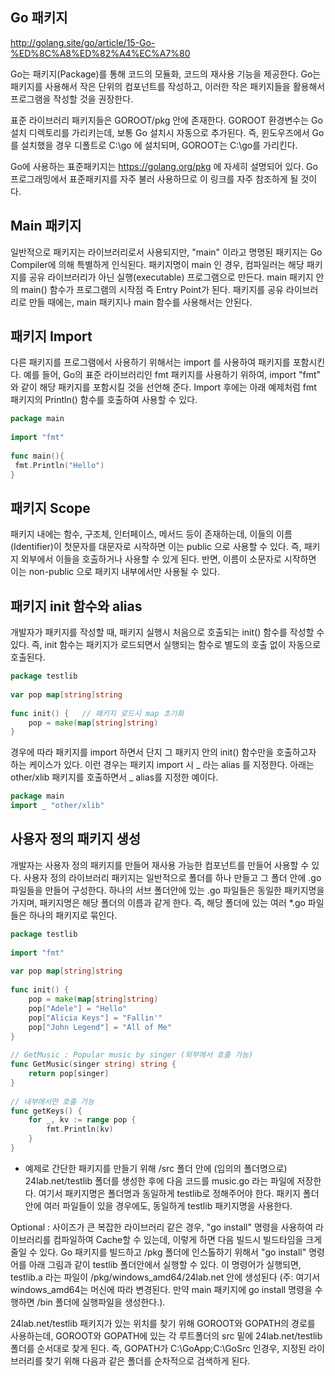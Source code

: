 ## Go 패키지

http://golang.site/go/article/15-Go-%ED%8C%A8%ED%82%A4%EC%A7%80

Go는 패키지(Package)를 통해 코드의 모듈화, 코드의 재사용 기능을 제공한다. Go는 패키지를 사용해서 작은 단위의 컴포넌트를 작성하고, 이러한 작은 패키지들을 활용해서 프로그램을 작성할 것을 권장한다.

표준 라이브러리 패키지들은 GOROOT/pkg 안에 존재한다. GOROOT 환경변수는 Go 설치 디렉토리를 가리키는데, 보통 Go 설치시 자동으로 추가된다. 즉, 윈도우즈에서 Go를 설치했을 경우 디폴트로 C:\go 에 설치되며, GOROOT는 C:\go를 가리킨다.

Go에 사용하는 표준패키지는 https://golang.org/pkg 에 자세히 설명되어 있다. Go 프로그래밍에서 표준패키지를 자주 불러 사용하므로 이 링크를 자주 참조하게 될 것이다.

## Main 패키지 

일반적으로 패키지는 라이브러리로서 사용되지만, "main" 이라고 명명된 패키지는 Go Compiler에 의해 특별하게 인식된다. 패키지명이 main 인 경우, 
컴파일러는 해당 패키지를 공유 라이브러리가 아닌 실행(executable) 프로그램으로 만든다. 
main 패키지 안의 main() 함수가 프로그램의 시작점 즉 Entry Point가 된다. 패키지를 공유 라이브러리로 만들 때에는, main 패키지나 main 함수를 사용해서는 안된다.

## 패키지 Import

다른 패키지를 프로그램에서 사용하기 위해서는 import 를 사용하여 패키지를 포함시킨다. 예를 들어, Go의 표준 라이브러리인 fmt 패키지를 사용하기 위하여, import "fmt" 와 같이 해당 패키지를 포함시킬 것을 선언해 준다. Import 후에는 아래 예제처럼 fmt 패키지의 Println() 함수를 호출하여 사용할 수 있다.

~~~go
package main
 
import "fmt"
 
func main(){
 fmt.Println("Hello")
}
~~~


## 패키지 Scope

패키지 내에는 함수, 구조체, 인터페이스, 메서드 등이 존재하는데, 이들의 이름(Identifier)이 첫문자를 대문자로 시작하면 이는 public 으로 사용할 수 있다. 즉, 패키지 외부에서 이들을 호출하거나 사용할 수 있게 된다. 반면, 이름이 소문자로 시작하면 이는 non-public 으로 패키지 내부에서만 사용될 수 있다.


## 패키지 init 함수와 alias
개발자가 패키지를 작성할 때, 패키지 실행시 처음으로 호출되는 init() 함수를 작성할 수 있다. 즉, init 함수는 패키지가 로드되면서 실행되는 함수로 별도의 호출 없이 자동으로 호출된다.

~~~go
package testlib
 
var pop map[string]string
 
func init() {   // 패키지 로드시 map 초기화
    pop = make(map[string]string)
}
~~~

경우에 따라 패키지를 import 하면서 단지 그 패키지 안의 init() 함수만을 호출하고자 하는 케이스가 있다. 
이런 경우는 패키지 import 시 _ 라는 alias 를 지정한다. 아래는 other/xlib 패키지를 호출하면서 _ alias를 지정한 예이다.

~~~go
package main
import _ "other/xlib"
~~~

## 사용자 정의 패키지 생성
개발자는 사용자 정의 패키지를 만들어 재사용 가능한 컴포넌트를 만들어 사용할 수 있다. 사용자 정의 라이브러리 패키지는 일반적으로 폴더를 하나 만들고 그 폴더 안에 .go 파일들을 만들어 구성한다. 하나의 서브 폴더안에 있는 .go 파일들은 동일한 패키지명을 가지며, 패키지명은 해당 폴더의 이름과 같게 한다. 즉, 해당 폴더에 있는 여러 *.go 파일들은 하나의 패키지로 묶인다.

~~~go
package testlib
 
import "fmt"
 
var pop map[string]string
 
func init() {
    pop = make(map[string]string)
    pop["Adele"] = "Hello"
    pop["Alicia Keys"] = "Fallin'"
    pop["John Legend"] = "All of Me"
}
 
// GetMusic : Popular music by singer (외부에서 호출 가능)
func GetMusic(singer string) string {
    return pop[singer]
}
 
// 내부에서만 호출 가능
func getKeys() {  
    for _, kv := range pop {
        fmt.Println(kv)
    }
}
~~~

- 예제로 간단한 패키지를 만들기 위해 /src 폴더 안에 (임의의 폴더명으로) 24lab.net/testlib 폴더를 생성한 후에 다음 코드를 music.go 라는 파일에 저장한다. 여기서 패키지명은 폴더명과 동일하게 testlib로 정해주어야 한다. 패키지 폴더 안에 여러 파일들이 있을 경우에도, 동일하게 testlib 패키지명을 사용한다.

Optional : 사이즈가 큰 복잡한 라이브러리 같은 경우, "go install" 명령을 사용하여 라이브러리를 컴파일하여 Cache할 수 있는데, 이렇게 하면 다음 빌드시 빌드타임을 크게 줄일 수 있다. Go 패키지를 빌드하고 /pkg 폴더에 인스톨하기 위해서 "go install" 명령어를 아래 그림과 같이 testlib 폴더안에서 실행할 수 있다. 이 명령어가 실행되면, testlib.a 라는 파일이 /pkg/windows_amd64/24lab.net 안에 생성된다 (주: 여기서 windows_amd64는 머신에 따라 변경된다. 만약 main 패키지에 go install 명령을 수행하면 /bin 폴더에 실행파일을 생성한다.).


24lab.net/testlib 패키지가 있는 위치를 찾기 위해 GOROOT와 GOPATH의 경로를 사용하는데, GOROOT와 GOPATH에 있는 각 루트폴더의 src 밑에 24lab.net/testlib 폴더를 순서대로 찾게 된다. 즉, GOPATH가 C:\GoApp;C:\GoSrc 인경우, 지정된 라이브러리를 찾기 위해 다음과 같은 폴더를 순차적으로 검색하게 된다.